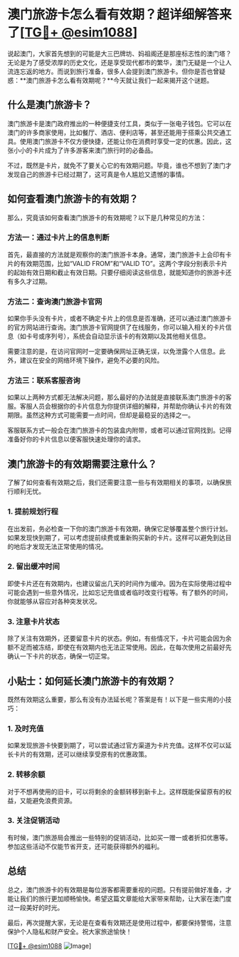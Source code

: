 # 澳门旅游卡怎么看有效期？超详细解答来了[[TG💪+ @esim1088](https://t.me/s/esim1088)]

说起澳门，大家首先想到的可能是大三巴牌坊、妈祖阁还是那座标志性的澳门塔？无论是为了感受浓厚的历史文化，还是享受现代都市的繁华，澳门无疑是一个让人流连忘返的地方。而说到旅行准备，很多人会提到澳门旅游卡。但你是否也曾疑惑：**澳门旅游卡怎么看有效期呢？**今天就让我们一起来揭开这个谜题。

## 什么是澳门旅游卡？

澳门旅游卡是澳门政府推出的一种便捷支付工具，类似于一张电子钱包。它可以在澳门的许多商家使用，比如餐厅、酒店、便利店等，甚至还能用于搭乘公共交通工具。使用澳门旅游卡不仅方便快捷，还能让你在消费时享受一定的优惠。因此，这张小小的卡片成为了许多游客来澳门旅行时的必备品。

不过，既然是卡片，就免不了要关心它的有效期问题。毕竟，谁也不想到了澳门才发现自己的旅游卡已经过期了，这可真是令人尴尬又遗憾的事情。

## 如何查看澳门旅游卡的有效期？

那么，究竟该如何查看澳门旅游卡的有效期呢？以下是几种常见的方法：

### 方法一：通过卡片上的信息判断

首先，最直接的方法就是观察你的澳门旅游卡本身。通常，澳门旅游卡上会印有卡片的有效期范围，比如“VALID FROM”和“VALID TO”。这两个字段分别表示卡片的起始有效日期和截止有效日期。只要仔细阅读这些信息，就能知道你的旅游卡还有多久才过期。

### 方法二：查询澳门旅游卡官网

如果你手头没有卡片，或者不确定卡片上的信息是否准确，还可以通过澳门旅游卡的官方网站进行查询。澳门旅游卡官网提供了在线服务，你可以输入相关的卡片信息（如卡号或序列号），系统会自动显示该卡的有效期以及其他相关信息。

需要注意的是，在访问官网时一定要确保网址正确无误，以免泄露个人信息。此外，建议在安全的网络环境下操作，避免不必要的风险。

### 方法三：联系客服咨询

如果以上两种方式都无法解决问题，那么最好的办法就是直接联系澳门旅游卡的客服。客服人员会根据你的卡片信息为你提供详细的解释，并帮助你确认卡片的有效期限。虽然这种方式可能需要一点时间，但却是最稳妥的选择之一。

客服联系方式一般会在澳门旅游卡的包装盒内附带，或者可以通过官网找到。记得准备好你的卡片信息以便客服快速处理你的请求。

## 澳门旅游卡的有效期需要注意什么？

了解了如何查看有效期之后，我们还需要注意一些与有效期相关的事项，以确保旅行顺利无忧。

### 1. 提前规划行程

在出发前，务必检查一下你的澳门旅游卡有效期，确保它足够覆盖整个旅行计划。如果发现快到期了，可以考虑提前续费或重新购买新的卡片。这样可以避免到达目的地后才发现无法正常使用的情况。

### 2. 留出缓冲时间

即使卡片还在有效期内，也建议留出几天的时间作为缓冲。因为在实际使用过程中可能会遇到一些意外情况，比如忘记充值或者临时改变行程等。有了额外的时间，你就能够从容应对各种突发状况。

### 3. 注意卡片状态

除了关注有效期外，还要留意卡片的状态。例如，有些情况下，卡片可能会因为余额不足而被冻结，即使在有效期内也无法正常使用。因此，在每次使用之前最好先确认一下卡片的状态，确保一切正常。

## 小贴士：如何延长澳门旅游卡的有效期？

既然有效期这么重要，那么有没有办法延长呢？答案是有！以下是一些实用的小技巧：

### 1. 及时充值

如果发现旅游卡快要到期了，可以尝试通过官方渠道为卡片充值。这样不仅可以延长卡片的有效期，还可以继续享受原有的优惠政策。

### 2. 转移余额

对于不想再使用的旧卡，可以将剩余的金额转移到新卡上。这样既能保留原有的权益，又能避免浪费资源。

### 3. 关注促销活动

有时候，澳门旅游局会推出一些特别的促销活动，比如买一赠一或者折扣优惠等。参加这些活动不仅能节省开支，还可能获得额外的福利。

## 总结

总之，澳门旅游卡的有效期是每位游客都需要重视的问题。只有提前做好准备，才能让我们的旅行更加顺畅愉快。希望这篇文章能给大家带来帮助，让大家在澳门度过一段美好的时光。

最后，再次提醒大家，无论是在查看有效期还是使用过程中，都要保持警惕，注意保护个人隐私和财产安全。祝大家旅途愉快！

[[TG💪+ @esim1088](https://t.me/s/esim1088) ![Image](https://i.postimg.cc/4NQfJmqS/Snipaste-2025-05-13-00-14-12.png)]